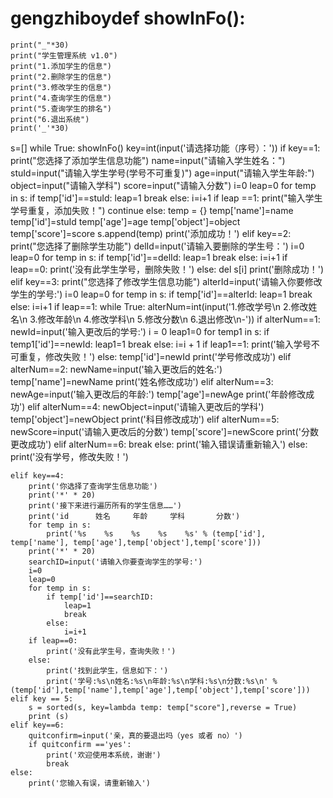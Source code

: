 # gengzhiboydef showInFo():
    print("_"*30)
    print("学生管理系统 v1.0")
    print("1.添加学生的信息")
    print("2.删除学生的信息")
    print("3.修改学生的信息")
    print("4.查询学生的信息")
    print("5.查询学生的排名")
    print("6.退出系统")
    print('_'*30)
s=[]
while True:
    showInFo()
    key=int(input('请选择功能（序号）：'))
    if key==1:
        print("您选择了添加学生信息功能")
        name=input("请输入学生姓名：")
        stuId=input("请输入学生学号(学号不可重复)")
        age=input("请输入学生年龄:")
        object=input("请输入学科")
        score=input("请输入分数")
        i=0
        leap=0
        for temp in s:
            if temp['id']==stuId:
                leap=1
                break
            else:
                i=i+1
        if leap ==1:
            print("输入学生学号重复，添加失败！")
            continue
        else:
            temp = {}
            temp['name']=name
            temp['id']=stuId
            temp['age']=age
            temp['object']=object
            temp['score']=score
            s.append(temp)
            print('添加成功！')
    elif key==2:
        print("您选择了删除学生功能")
        delId=input('请输入要删除的学生号：')
        i=0
        leap=0
        for temp in s:
            if temp['id']==delId:
                leap=1
                break
            else:
                i=i+1
        if  leap==0:
            print('没有此学生学号，删除失败！')
        else:
            del s[i]
            print('删除成功！')
    elif key==3:
        print("您选择了修改学生信息功能")
        alterId=input('请输入你要修改学生的学号:')
        i=0
        leap=0
        for temp in s:
            if temp['id']==alterId:
                leap=1
                break
            else:
                i=i+1
        if leap==1:
            while True:
               alterNum=int(input('1.修改学号\n 2.修改姓名\n 3.修改年龄\n 4.修改学科\n 5.修改分数\n 6.退出修改\n-'))
               if alterNum==1:
                   newId=input('输入更改后的学号:')
                   i = 0
                   leap1=0
                   for temp1 in s:
                        if temp1['id']==newId:
                            leap1=1
                            break
                        else:
                            i=i + 1
                   if leap1==1:
                    print('输入学号不可重复，修改失败！')
                   else:
                    temp['id']=newId
                    print('学号修改成功')
               elif alterNum==2:
                    newName=input('输入更改后的姓名:')
                    temp['name']=newName
                    print('姓名修改成功')
               elif alterNum==3:
                    newAge=input('输入更改后的年龄:')
                    temp['age']=newAge
                    print('年龄修改成功')
               elif alterNum==4:
                    newObject=input('请输入更改后的学科')
                    temp['object']=newObject
                    print('科目修改成功')
               elif alterNum==5:
                    newScore=input('请输入更改后的分数')
                    temp['score']=newScore
                    print('分数更改成功')
               elif alterNum==6:
                    break
               else:
                    print('输入错误请重新输入')
        else:
            print('没有学号，修改失败！')

    elif key==4:
        print('你选择了查询学生信息功能')
        print('*' * 20)
        print('接下来进行遍历所有的学生信息……')
        print('id      姓名     年龄     学科       分数')
        for temp in s:
            print('%s    %s    %s    %s    %s' % (temp['id'], temp['name'], temp['age'],temp['object'],temp['score']))
        print('*' * 20)
        searchID=input('请输入你要查询学生的学号:')
        i=0
        leap=0
        for temp in s:
            if temp['id']==searchID:
                leap=1
                break
            else:
                i=i+1
        if leap==0:
            print('没有此学生号，查询失败！')
        else:
            print('找到此学生，信息如下：')
            print('学号:%s\n姓名:%s\n年龄:%s\n学科:%s\n分数:%s\n' % (temp['id'],temp['name'],temp['age'],temp['object'],temp['score']))
    elif key == 5:
        s = sorted(s, key=lambda temp: temp["score"],reverse = True)
        print (s)
    elif key==6:
        quitconfirm=input('亲，真的要退出吗（yes 或者 no）')
        if quitconfirm =='yes':
            print('欢迎使用本系统，谢谢')
            break
    else:
        print('您输入有误，请重新输入')
